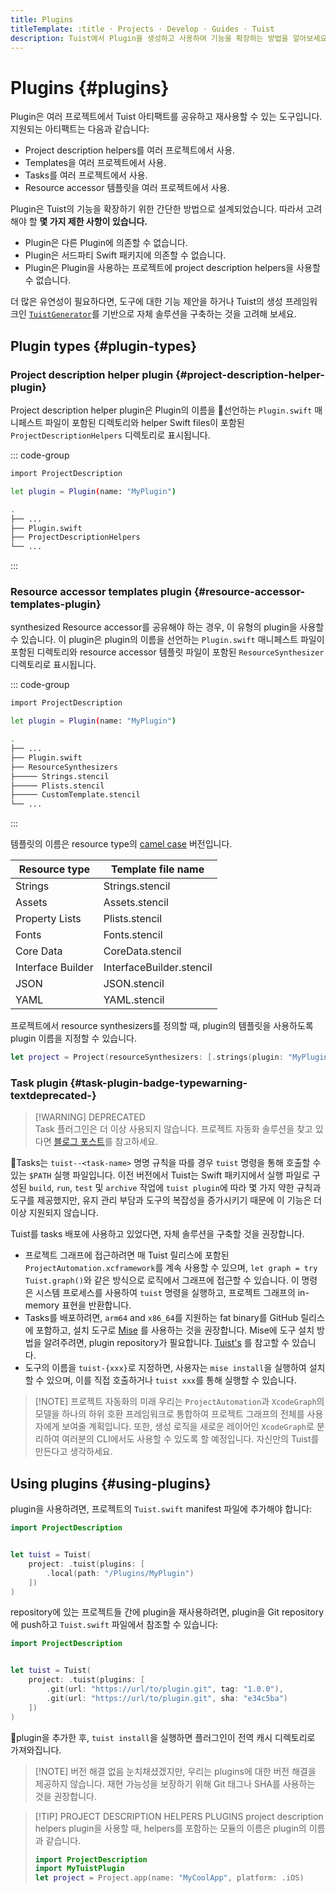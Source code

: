 ```yaml
---
title: Plugins
titleTemplate: :title · Projects · Develop · Guides · Tuist
description: Tuist에서 Plugin을 생성하고 사용하여 기능을 확장하는 방법을 알아보세요.
---
```


# Plugins {#plugins}

Plugin은 여러 프로젝트에서 Tuist 아티팩트를 공유하고 재사용할 수 있는 도구입니다. 지원되는 아티팩트는 다음과 같습니다:

- <LocalizedLink href="/guides/develop/projects/code-sharing">Project description helpers</LocalizedLink>를 여러 프로젝트에서 사용.
- <LocalizedLink href="/guides/develop/projects/templates"> Templates</LocalizedLink>을 여러 프로젝트에서 사용.
- Tasks를 여러 프로젝트에서 사용.
- <LocalizedLink href="/guides/develop/projects/synthesized-files">Resource accessor</LocalizedLink> 템플릿을 여러 프로젝트에서 사용.

Plugin은 Tuist의 기능을 확장하기 위한 간단한 방법으로 설계되었습니다. 따라서 고려해야 할 **몇 가지 제한 사항이 있습니다.**

- Plugin은 다른 Plugin에 의존할 수 없습니다.
- Plugin은 서드파티 Swift 패키지에 의존할 수 없습니다.
- Plugin은 Plugin을 사용하는 프로젝트에 project description helpers을 사용할 수 없습니다.

더 많은 유연성이 필요하다면, 도구에 대한 기능 제안을 하거나 Tuist의 생성 프레임워크인 [`TuistGenerator`](https://github.com/tuist/tuist/tree/main/Sources/TuistGenerator)를 기반으로 자체 솔루션을 구축하는 것을 고려해 보세요.

## Plugin types {#plugin-types}

### Project description helper plugin {#project-description-helper-plugin}

Project description helper plugin은 Plugin의 이름을 선언하는 `Plugin.swift` 매니페스트 파일이 포함된 디렉토리와 helper Swift files이 포함된 `ProjectDescriptionHelpers` 디렉토리로 표시됩니다.

::: code-group

```bash [Plugin.swift]
import ProjectDescription

let plugin = Plugin(name: "MyPlugin")
```

```bash [Directory structure]
.
├── ...
├── Plugin.swift
├── ProjectDescriptionHelpers
└── ...
```

:::

### Resource accessor templates plugin {#resource-accessor-templates-plugin}

<LocalizedLink href="/guides/develop/projects/synthesized-files#resource-accessors">synthesized Resource accessor</LocalizedLink>를 공유해야 하는 경우, 이 유형의 plugin을 사용할 수 있습니다. 이 plugin은 plugin의 이름을 선언하는 `Plugin.swift` 매니페스트 파일이 포함된 디렉토리와 resource accessor 템플릿 파일이 포함된 `ResourceSynthesizer` 디렉토리로 표시됩니다.

::: code-group

```bash [Plugin.swift]
import ProjectDescription

let plugin = Plugin(name: "MyPlugin")
```

```bash [Directory structure]
.
├── ...
├── Plugin.swift
├── ResourceSynthesizers
├───── Strings.stencil
├───── Plists.stencil
├───── CustomTemplate.stencil
└── ...
```

:::

템플릿의 이름은 resource type의 [camel case](https://en.wikipedia.org/wiki/Camel_case) 버전입니다.

| Resource type     | Template file name                       |
| ----------------- | ---------------------------------------- |
| Strings           | Strings.stencil          |
| Assets            | Assets.stencil           |
| Property Lists    | Plists.stencil           |
| Fonts             | Fonts.stencil            |
| Core Data         | CoreData.stencil         |
| Interface Builder | InterfaceBuilder.stencil |
| JSON              | JSON.stencil             |
| YAML              | YAML.stencil             |

프로젝트에서 resource synthesizers를 정의할 때, plugin의 템플릿을 사용하도록 plugin 이름을 지정할 수 있습니다.

```swift
let project = Project(resourceSynthesizers: [.strings(plugin: "MyPlugin")])
```

### Task plugin <Badge type="warning" text="deprecated" /> {#task-plugin-badge-typewarning-textdeprecated-}

> [!WARNING] DEPRECATED\
> Task 플러그인은 더 이상 사용되지 않습니다. 프로젝트 자동화 솔루션을 찾고 있다면 [블로그 포스트](https://tuist.dev/blog/2025/04/15/automation-in-swift-projects)를 참고하세요.

Tasks는 `tuist--<task-name>` 명명 규칙을 따를 경우 `tuist` 명령을 통해 호출할 수 있는 `$PATH` 실행 파일입니다. 이전 버전에서 Tuist는 Swift 패키지에서 실행 파일로 구성된 `build`, `run`, `test` 및 `archive` 작업에 `tuist plugin`에 따라 몇 가지 약한 규칙과 도구를 제공했지만, 유지 관리 부담과 도구의 복잡성을 증가시키기 때문에 이 기능은 더 이상 지원되지 않습니다.

Tuist를 tasks 배포에 사용하고 있었다면, 자체 솔루션을 구축할 것을 권장합니다.

- 프로젝트 그래프에 접근하려면 매 Tuist 릴리스에 포함된 `ProjectAutomation.xcframework`를 계속 사용할 수 있으며, `let graph = try Tuist.graph()`와 같은 방식으로 로직에서 그래프에 접근할 수 있습니다. 이 명령은 시스템 프로세스를 사용하여 `tuist` 명령을 실행하고, 프로젝트 그래프의 in-memory 표현을 반환합니다.
- Tasks를 배포하려면, `arm64` and `x86_64`를 지원하는 fat binary를 GitHub 릴리스에 포함하고, 설치 도구로 [Mise](https://mise.jdx.dev) 를 사용하는 것을 권장합니다. Mise에 도구 설치 방법을 알려주려면, plugin repository가 필요합니다. [Tuist's](https://github.com/asdf-community/asdf-tuist) 를 참고할 수 있습니다.
- 도구의 이름을 `tuist-{xxx}`로 지정하면, 사용자는 `mise install`을 실행하여 설치할 수 있으며, 이를 직접 호출하거나 `tuist xxx`를 통해 실행할 수 있습니다.

> [!NOTE] 프로젝트 자동화의 미래
> 우리는 `ProjectAutomation`과 `XcodeGraph`의 모델을 하나의 하위 호환 프레임워크로 통합하여 프로젝트 그래프의 전체를 사용자에게 보여줄 계획입니다. 또한, 생성 로직을 새로운 레이어인 `XcodeGraph`로 분리하여 여러분의 CLI에서도 사용할 수 있도록 할 예정입니다. 자신만의 Tuist를 만든다고 생각하세요.

## Using plugins {#using-plugins}

plugin을 사용하려면, 프로젝트의 <LocalizedLink href="/references/project-description/structs/tuist">`Tuist.swift`</LocalizedLink> manifest 파일에 추가해야 합니다:

```swift
import ProjectDescription


let tuist = Tuist(
    project: .tuist(plugins: [
        .local(path: "/Plugins/MyPlugin")
    ])
)
```

repository에 있는 프로젝트들 간에 plugin을 재사용하려면, plugin을 Git repository에 push하고 `Tuist.swift` 파일에서 참조할 수 있습니다:

```swift
import ProjectDescription


let tuist = Tuist(
    project: .tuist(plugins: [
        .git(url: "https://url/to/plugin.git", tag: "1.0.0"),
        .git(url: "https://url/to/plugin.git", sha: "e34c5ba")
    ])
)
```

plugin을 추가한 후, `tuist install`을 실행하면 플러그인이 전역 캐시 디렉토리로 가져와집니다.

> [!NOTE] 버전 해결 없음
> 눈치채셨겠지만, 우리는 plugins에 대한 버전 해결을 제공하지 않습니다. 재현 가능성을 보장하기 위해 Git 태그나 SHA를 사용하는 것을 권장합니다.

> [!TIP] PROJECT DESCRIPTION HELPERS PLUGINS
> project description helpers plugin을 사용할 때, helpers를 포함하는 모듈의 이름은 plugin의 이름과 같습니다.
>
> ```swift
> import ProjectDescription
> import MyTuistPlugin
> let project = Project.app(name: "MyCoolApp", platform: .iOS)
> ```
